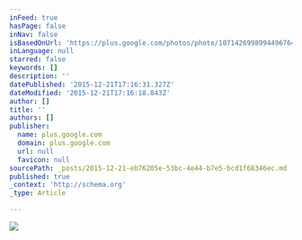 ```yaml
---
inFeed: true
hasPage: false
inNav: false
isBasedOnUrl: 'https://plus.google.com/photos/photo/107142699899449676472/6211520416820902770'
inLanguage: null
starred: false
keywords: []
description: ''
datePublished: '2015-12-21T17:16:31.327Z'
dateModified: '2015-12-21T17:16:18.843Z'
author: []
title: ''
authors: []
publisher:
  name: plus.google.com
  domain: plus.google.com
  url: null
  favicon: null
sourcePath: _posts/2015-12-21-eb76205e-53bc-4e44-b7e5-bcd1f68346ec.md
published: true
_context: 'http://schema.org'
_type: Article

---
```

![](https://lh3.googleusercontent.com/rjSwlVhSm9jA4C5x-eUNxakwSgIWZK1zAkF0bxXWywXGnLBefvbz-IVRaujJgy5mVCQqTw=w1920-h1080-rw-no)